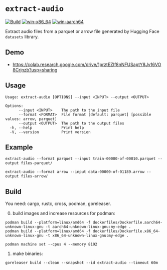 # `extract-audio`

[![Build](https://github.com/egorsmkv/extract-audio/actions/workflows/build.yml/badge.svg)](https://github.com/egorsmkv/extract-audio/actions/workflows/build.yml)
[![win-x86_64](https://github.com/egorsmkv/extract-audio/actions/workflows/win-x86_64.yml/badge.svg)](https://github.com/egorsmkv/extract-audio/actions/workflows/win-x86_64.yml)
[![win-aarch64](https://github.com/crs-org/extract-audio/actions/workflows/win-aarch64.yml/badge.svg)](https://github.com/crs-org/extract-audio/actions/workflows/win-aarch64.yml)

Extract audio files from a parquet or arrow file generated by Hugging Face `datasets` library.

## Demo

- https://colab.research.google.com/drive/1prztEZIf8nNFUSaptY8Jv16VO8Crjnzb?usp=sharing

## Usage

```
Usage: extract-audio [OPTIONS] --input <INPUT> --output <OUTPUT>

Options:
      --input <INPUT>    The path to the input file
      --format <FORMAT>  File format [default: parquet] [possible values: arrow, parquet]
      --output <OUTPUT>  The path to the output files
  -h, --help             Print help
  -V, --version          Print version
```

## Example

```
extract-audio --format parquet --input train-00000-of-00010.parquet --output files-parquet/

extract-audio --format arrow --input data-00000-of-01189.arrow --output files-arrow/
```

## Build

You need: cargo, rustc, cross, podman, goreleaser.

0. build images and increase resources for podman:

```shell
podman build --platform=linux/amd64 -f dockerfiles/Dockerfile.aarch64-unknown-linux-gnu -t aarch64-unknown-linux-gnu:my-edge .
podman build --platform=linux/amd64 -f dockerfiles/Dockerfile.x86_64-unknown-linux-gnu -t x86_64-unknown-linux-gnu:my-edge .

podman machine set --cpus 4 --memory 8192
```

1. make binaries:

```shell
goreleaser build --clean --snapshot --id extract-audio --timeout 60m
```
